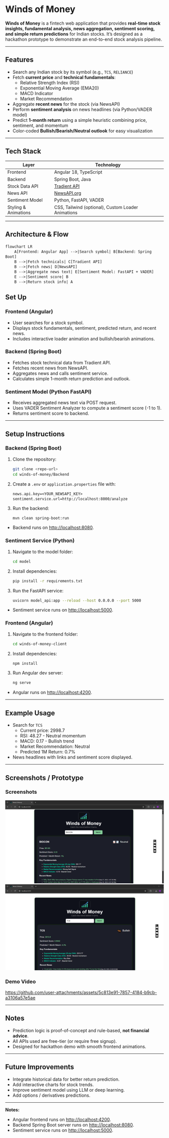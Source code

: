 # Winds of Money

**Winds of Money** is a fintech web application that provides **real-time stock insights, fundamental analysis, news aggregation, sentiment scoring, and simple return predictions** for Indian stocks. It’s designed as a hackathon prototype to demonstrate an end-to-end stock analysis pipeline.

---

## Features

- Search any Indian stock by its symbol (e.g., `TCS`, `RELIANCE`)  
- Fetch **current price** and **technical fundamentals**:
  - Relative Strength Index (RSI)  
  - Exponential Moving Average (EMA20)  
  - MACD Indicator  
  - Market Recommendation  
- Aggregate **recent news** for the stock (via NewsAPI)  
- Perform **sentiment analysis** on news headlines (via Python/VADER model)  
- Predict **1-month return** using a simple heuristic combining price, sentiment, and momentum  
- Color-coded **Bullish/Bearish/Neutral outlook** for easy visualization  

---

## Tech Stack

| Layer             | Technology                  |
|------------------|-----------------------------|
| Frontend          | Angular 18, TypeScript      |
| Backend           | Spring Boot, Java           |
| Stock Data API    | [Tradient API](https://www.tradient.com/) |
| News API          | [NewsAPI.org](https://newsapi.org/) |
| Sentiment Model   | Python, FastAPI, VADER      |
| Styling & Animations | CSS, Tailwind (optional), Custom Loader Animations |

---

## Architecture & Flow

```mermaid
flowchart LR
    A[Frontend: Angular App] -->|Search symbol| B[Backend: Spring Boot]
    B -->|Fetch technicals| C[Tradient API]
    B -->|Fetch news| D[NewsAPI]
    B -->|Aggregate news text| E[Sentiment Model: FastAPI + VADER]
    E -->|Sentiment score| B
    B -->|Return stock info| A
```

## Set Up

### Frontend (Angular)
- User searches for a stock symbol.
- Displays stock fundamentals, sentiment, predicted return, and recent news.
- Includes interactive loader animation and bullish/bearish animations.

### Backend (Spring Boot)
- Fetches stock technical data from Tradient API.
- Fetches recent news from NewsAPI.
- Aggregates news and calls sentiment service.
- Calculates simple 1-month return prediction and outlook.

### Sentiment Model (Python FastAPI)
- Receives aggregated news text via POST request.
- Uses VADER Sentiment Analyzer to compute a sentiment score (-1 to 1).
- Returns sentiment score to backend.

---

## Setup Instructions

### Backend (Spring Boot)
1. Clone the repository:
    ```bash
    git clone <repo-url>
    cd winds-of-money/Backend
    ```
2. Create a `.env` or `application.properties` file with:
    ```properties
    news.api.key=<YOUR_NEWSAPI_KEY>
    sentiment.service.url=http://localhost:8000/analyze
    ```
3. Run the backend:
    ```bash
    mvn clean spring-boot:run
    ```
- Backend runs on [http://localhost:8080](http://localhost:8080).

### Sentiment Service (Python)
1. Navigate to the model folder:
    ```bash
    cd model
    ```
2. Install dependencies:
    ```bash
    pip install -r requirements.txt
    ```
3. Run the FastAPI service:
    ```bash
    uvicorn model_api:app --reload --host 0.0.0.0 --port 5000
    ```
- Sentiment service runs on [http://localhost:5000](http://localhost:5000).

### Frontend (Angular)
1. Navigate to the frontend folder:
    ```bash
    cd winds-of-money-client
    ```
2. Install dependencies:
    ```bash
    npm install
    ```
3. Run Angular dev server:
    ```bash
    ng serve
    ```
- Angular runs on [http://localhost:4200](http://localhost:4200).

---

## Example Usage
- Search for `TCS`
    - Current price: 2998.7
    - RSI: 48.27 - Neutral momentum
    - MACD: 0.17 - Bullish trend
    - Market Recommendation: Neutral
    - Predicted 1M Return: 0.7%
- News headlines with links and sentiment score displayed.

---

## Screenshots / Prototype

### Screenshots
![App Screenshot 1](ScreenShots%20and%20Demo%20video/app%20ss1.png)
![App Screenshot 2](ScreenShots%20and%20Demo%20video/app%20ss%202.png)

### Demo Video

https://github.com/user-attachments/assets/5c813e91-7857-4184-b9cb-a3106a57e5ae



---

## Notes
- Prediction logic is proof-of-concept and rule-based, **not financial advice**.
- All APIs used are free-tier (or require free signup).
- Designed for hackathon demo with smooth frontend animations.

---

## Future Improvements
- Integrate historical data for better return prediction.
- Add interactive charts for stock trends.
- Improve sentiment model using LLM or deep learning.
- Add options / derivatives predictions.

---


**Notes:**  
- Angular frontend runs on [http://localhost:4200](http://localhost:4200).  
- Backend Spring Boot server runs on [http://localhost:8080](http://localhost:8080).  
- Sentiment service runs on [http://localhost:5000](http://localhost:5000).  
